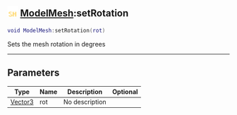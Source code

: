 ## <img src="../../.gitbook/assets/shared.png" width="24" height=24 /> [ModelMesh](https://iaswiki.rawr.dev/readme/modelmesh):setRotation

```lua
void ModelMesh:setRotation(rot)
```

Sets the mesh rotation in degrees

------
## Parameters

| Type   | Name | Description | Optional |
| ------ | ---- | ----------- | -------: |
| [Vector3](https://iaswiki.rawr.dev/readme/vector3) | rot | No description |  |


